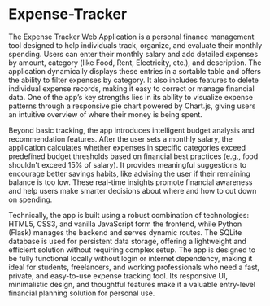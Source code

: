# Expense-Tracker

The Expense Tracker Web Application is a personal finance management tool designed to help individuals track, organize, and evaluate their monthly spending. Users can enter their monthly salary and add detailed expenses by amount, category (like Food, Rent, Electricity, etc.), and description. The application dynamically displays these entries in a sortable table and offers the ability to filter expenses by category. It also includes features to delete individual expense records, making it easy to correct or manage financial data. One of the app’s key strengths lies in its ability to visualize expense patterns through a responsive pie chart powered by Chart.js, giving users an intuitive overview of where their money is being spent.

Beyond basic tracking, the app introduces intelligent budget analysis and recommendation features. After the user sets a monthly salary, the application calculates whether expenses in specific categories exceed predefined budget thresholds based on financial best practices (e.g., food shouldn't exceed 15% of salary). It provides meaningful suggestions to encourage better savings habits, like advising the user if their remaining balance is too low. These real-time insights promote financial awareness and help users make smarter decisions about where and how to cut down on spending.

Technically, the app is built using a robust combination of technologies: HTML5, CSS3, and vanilla JavaScript form the frontend, while Python (Flask) manages the backend and serves dynamic routes. The SQLite database is used for persistent data storage, offering a lightweight and efficient solution without requiring complex setup. The app is designed to be fully functional locally without login or internet dependency, making it ideal for students, freelancers, and working professionals who need a fast, private, and easy-to-use expense tracking tool. Its responsive UI, minimalistic design, and thoughtful features make it a valuable entry-level financial planning solution for personal use.

